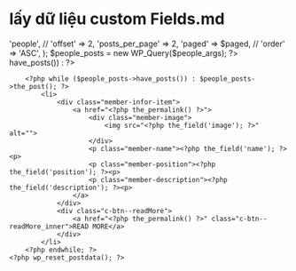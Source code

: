# lấy dữ liệu custom Fields.md
<?php 
    $people_args = array(
        'post_type' => 'people',
        // 'offset' => 2, 
        'posts_per_page' => 2,
        'paged'     => $paged,
        // 'order'     => 'ASC',
    );
    $people_posts = new WP_Query($people_args);
?>
<?php if ($people_posts->have_posts()) : ?>
        <?php while ($people_posts->have_posts()) : $people_posts->the_post(); ?>
            <li>
                <div class="member-infor-item">
                    <a href="<?php the_permalink() ?>">
                        <div class="member-image">
                            <img src="<?php the_field('image'); ?>" alt="">
                        </div>
                        <p class="member-name"><?php the_field('name'); ?><p>
                        <p class="member-position"><?php the_field('position'); ?><p>
                        <p class="member-description"><?php the_field('description'); ?><p>
                    </a>
                </div>
                <div class="c-btn--readMore">
                    <a href="<?php the_permalink() ?>" class="c-btn--readMore_inner">READ MORE</a>
                </div>
            </li>
        <?php endwhile; ?>
    <?php wp_reset_postdata(); ?>
<?php endif;?>

